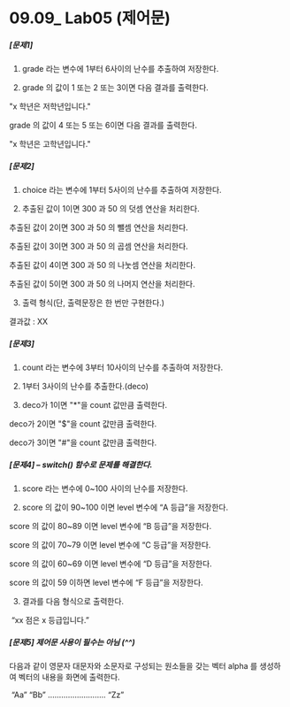 # 09.09_ Lab05 (제어문)

##### [문제1]

1. grade 라는 변수에 1부터 6사이의 난수를 추출하여 저장한다. 

2. grade 의 값이 1 또는 2 또는 3이면 다음 결과를 출력한다.

  "x 학년은 저학년입니다."

  grade 의 값이 4 또는 5 또는 6이면 다음 결과를 출력한다.

  "x 학년은 고학년입니다."



##### [문제2]

1. choice 라는 변수에 1부터 5사이의 난수를 추출하여 저장한다. 

2. 추출된 값이 1이면 300 과 50 의 덧셈 연산을 처리한다.

  추출된 값이 2이면 300 과 50 의 뺄셈 연산을 처리한다.

  추출된 값이 3이면 300 과 50 의 곱셈 연산을 처리한다.

  추출된 값이 4이면 300 과 50 의 나눗셈 연산을 처리한다.

  추출된 값이 5이면 300 과 50 의 나머지 연산을 처리한다.

3. 출력 형식(단, 출력문장은 한 번만 구현한다.)

  결과값 : XX



##### [문제3]

1. count 라는 변수에 3부터 10사이의 난수를 추출하여 저장한다. 

2. 1부터 3사이의 난수를 추출한다.(deco)

3. deco가 1이면 "*"을 count 값만큼 출력한다.

 deco가 2이면 "$"을 count 값만큼 출력한다.

 deco가 3이면 "#"을 count 값만큼 출력한다.

 

##### [문제4] – switch() 함수로 문제를 해결한다.

1. score 라는 변수에 0~100 사이의 난수를 저장한다.

2. score 의 값이 90~100 이면 level 변수에 “A 등급”을 저장한다.

score 의 값이 80~89 이면 level 변수에 “B 등급”을 저장한다.

score 의 값이 70~79 이면 level 변수에 “C 등급”을 저장한다.

score 의 값이 60~69 이면 level 변수에 “D 등급”을 저장한다.

score 의 값이 59 이하면 level 변수에 “F 등급”을 저장한다.

3. 결과를 다음 형식으로 출력한다.

​    “xx 점은 x 등급입니다.”

 

##### [문제5] 제어문 사용이 필수는 아님 (^^)

다음과 같이 영문자 대문자와 소문자로 구성되는 원소들을 갖는 벡터 alpha 를 생성하여 벡터의 내용을 화면에 출력한다.

​      “Aa” “Bb” …………………….. “Zz”

